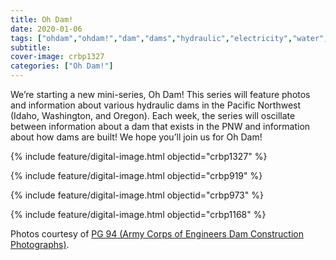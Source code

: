 ```yaml
---
title: Oh Dam!
date: 2020-01-06
tags: ["ohdam","ohdam!","dam","dams","hydraulic","electricity","water","irrigation","ColumbiaRiver","columbiariverbasin"]
subtitle: 
cover-image: crbp1327
categories: ["Oh Dam!"]
---
```


We’re starting a new mini-series, Oh Dam! This series will feature photos and information about various hydraulic dams in the Pacific Northwest (Idaho, Washington, and Oregon). Each week, the series will oscillate between information about a dam that exists in the PNW and information about how dams are built! We hope you’ll join us for Oh Dam!

{% include feature/digital-image.html objectid="crbp1327" %}

{% include feature/digital-image.html objectid="crbp919" %}

{% include feature/digital-image.html objectid="crbp973" %}

{% include feature/digital-image.html objectid="crbp1168" %}


Photos courtesy of [PG 94 (Army Corps of Engineers Dam Construction Photographs)](https://archiveswest.orbiscascade.org/ark:/80444/xv165618/op=fstyle.aspx?t=k&amp;q=).

